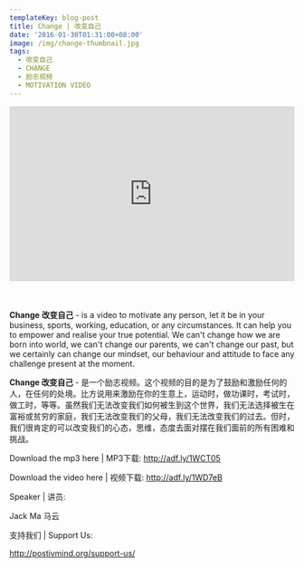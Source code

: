 ```yaml
---
templateKey: blog-post
title: Change | 改变自己
date: '2016-01-30T01:31:00+08:00'
image: /img/change-thumbnail.jpg
tags:
  - 改变自己
  - CHANGE
  - 励志视频
  - MOTIVATION VIDEO
---
```

<div style="position: relative;padding-bottom: 56.25%;padding-top: 25px;height: 0; margin-bottom: 50px;">  
<iframe style="position: absolute; top: 0;left: 0;width: 100%; height: 100%;" width="560" height="315" src="https://www.youtube.com/embed/uqAfIkfsEEU" frameborder="0" allowfullscreen=""></iframe>  
</div>



**Change** **改变自己** - is a video to motivate any person, let it be in your business, sports, working, education, or any circumstances. It can help you to empower and realise your true potential. We can't change how we are born into world, we can't change our parents, we can't change our past, but we certainly can change our mindset, our behaviour and attitude to face any challenge present at the moment.



**Change 改变自己** - 是一个励志视频。这个视频的目的是为了鼓励和激励任何的人，在任何的处境。比方说用来激励在你的生意上，运动时，做功课时，考试时，做工时，等等。虽然我们无法改变我们如何被生到这个世界，我们无法选择被生在富裕或贫穷的家庭，我们无法改变我们的父母，我们无法改变我们的过去。但时，我们很肯定的可以改变我们的心态，思维，态度去面对摆在我们面前的所有困难和挑战。



Download the mp3 here | MP3下载: http://adf.ly/1WCT05 

Download the video here | 视频下载: http://adf.ly/1WD7eB

Speaker | 讲员: 

Jack Ma 马云

支持我们 | Support Us:

http://postivmind.org/support-us/
